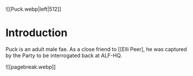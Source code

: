 ![[Puck.webp|left|512]]

# Introduction
Puck is an adult male fae. As a close friend to [[Elli Peer], he was captured by the Party to be interrogated back at ALF-HQ.

![[pagebreak.webp]]
